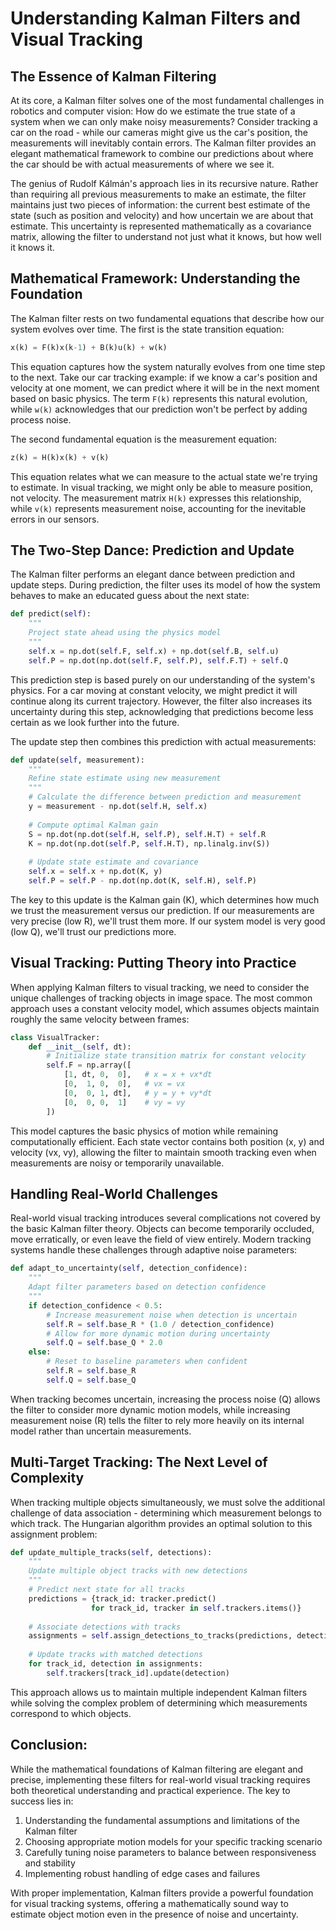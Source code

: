 # Understanding Kalman Filters and Visual Tracking

## The Essence of Kalman Filtering

At its core, a Kalman filter solves one of the most fundamental challenges in robotics and computer vision: How do we estimate the true state of a system when we can only make noisy measurements? Consider tracking a car on the road - while our cameras might give us the car's position, the measurements will inevitably contain errors. The Kalman filter provides an elegant mathematical framework to combine our predictions about where the car should be with actual measurements of where we see it.

The genius of Rudolf Kálmán's approach lies in its recursive nature. Rather than requiring all previous measurements to make an estimate, the filter maintains just two pieces of information: the current best estimate of the state (such as position and velocity) and how uncertain we are about that estimate. This uncertainty is represented mathematically as a covariance matrix, allowing the filter to understand not just what it knows, but how well it knows it.

## Mathematical Framework: Understanding the Foundation

The Kalman filter rests on two fundamental equations that describe how our system evolves over time. The first is the state transition equation:

```python
x(k) = F(k)x(k-1) + B(k)u(k) + w(k)
```

This equation captures how the system naturally evolves from one time step to the next. Take our car tracking example: if we know a car's position and velocity at one moment, we can predict where it will be in the next moment based on basic physics. The term `F(k)` represents this natural evolution, while `w(k)` acknowledges that our prediction won't be perfect by adding process noise.

The second fundamental equation is the measurement equation:

```python
z(k) = H(k)x(k) + v(k)
```

This equation relates what we can measure to the actual state we're trying to estimate. In visual tracking, we might only be able to measure position, not velocity. The measurement matrix `H(k)` expresses this relationship, while `v(k)` represents measurement noise, accounting for the inevitable errors in our sensors.

## The Two-Step Dance: Prediction and Update

The Kalman filter performs an elegant dance between prediction and update steps. During prediction, the filter uses its model of how the system behaves to make an educated guess about the next state:

```python
def predict(self):
    """
    Project state ahead using the physics model
    """
    self.x = np.dot(self.F, self.x) + np.dot(self.B, self.u)
    self.P = np.dot(np.dot(self.F, self.P), self.F.T) + self.Q
```

This prediction step is based purely on our understanding of the system's physics. For a car moving at constant velocity, we might predict it will continue along its current trajectory. However, the filter also increases its uncertainty during this step, acknowledging that predictions become less certain as we look further into the future.

The update step then combines this prediction with actual measurements:

```python
def update(self, measurement):
    """
    Refine state estimate using new measurement
    """
    # Calculate the difference between prediction and measurement
    y = measurement - np.dot(self.H, self.x)
    
    # Compute optimal Kalman gain
    S = np.dot(np.dot(self.H, self.P), self.H.T) + self.R
    K = np.dot(np.dot(self.P, self.H.T), np.linalg.inv(S))
    
    # Update state estimate and covariance
    self.x = self.x + np.dot(K, y)
    self.P = self.P - np.dot(np.dot(K, self.H), self.P)
```

The key to this update is the Kalman gain (K), which determines how much we trust the measurement versus our prediction. If our measurements are very precise (low R), we'll trust them more. If our system model is very good (low Q), we'll trust our predictions more.

## Visual Tracking: Putting Theory into Practice

When applying Kalman filters to visual tracking, we need to consider the unique challenges of tracking objects in image space. The most common approach uses a constant velocity model, which assumes objects maintain roughly the same velocity between frames:

```python
class VisualTracker:
    def __init__(self, dt):
        # Initialize state transition matrix for constant velocity
        self.F = np.array([
            [1, dt, 0,  0],   # x = x + vx*dt
            [0,  1, 0,  0],   # vx = vx
            [0,  0, 1, dt],   # y = y + vy*dt
            [0,  0, 0,  1]    # vy = vy
        ])
```

This model captures the basic physics of motion while remaining computationally efficient. Each state vector contains both position (x, y) and velocity (vx, vy), allowing the filter to maintain smooth tracking even when measurements are noisy or temporarily unavailable.

## Handling Real-World Challenges

Real-world visual tracking introduces several complications not covered by the basic Kalman filter theory. Objects can become temporarily occluded, move erratically, or even leave the field of view entirely. Modern tracking systems handle these challenges through adaptive noise parameters:

```python
def adapt_to_uncertainty(self, detection_confidence):
    """
    Adapt filter parameters based on detection confidence
    """
    if detection_confidence < 0.5:
        # Increase measurement noise when detection is uncertain
        self.R = self.base_R * (1.0 / detection_confidence)
        # Allow for more dynamic motion during uncertainty
        self.Q = self.base_Q * 2.0
    else:
        # Reset to baseline parameters when confident
        self.R = self.base_R
        self.Q = self.base_Q
```

When tracking becomes uncertain, increasing the process noise (Q) allows the filter to consider more dynamic motion models, while increasing measurement noise (R) tells the filter to rely more heavily on its internal model rather than uncertain measurements.

## Multi-Target Tracking: The Next Level of Complexity

When tracking multiple objects simultaneously, we must solve the additional challenge of data association - determining which measurement belongs to which track. The Hungarian algorithm provides an optimal solution to this assignment problem:

```python
def update_multiple_tracks(self, detections):
    """
    Update multiple object tracks with new detections
    """
    # Predict next state for all tracks
    predictions = {track_id: tracker.predict() 
                  for track_id, tracker in self.trackers.items()}
    
    # Associate detections with tracks
    assignments = self.assign_detections_to_tracks(predictions, detections)
    
    # Update tracks with matched detections
    for track_id, detection in assignments:
        self.trackers[track_id].update(detection)
```

This approach allows us to maintain multiple independent Kalman filters while solving the complex problem of determining which measurements correspond to which objects.

## Conclusion:

While the mathematical foundations of Kalman filtering are elegant and precise, implementing these filters for real-world visual tracking requires both theoretical understanding and practical experience. The key to success lies in:

1. Understanding the fundamental assumptions and limitations of the Kalman filter
2. Choosing appropriate motion models for your specific tracking scenario
3. Carefully tuning noise parameters to balance between responsiveness and stability
4. Implementing robust handling of edge cases and failures

With proper implementation, Kalman filters provide a powerful foundation for visual tracking systems, offering a mathematically sound way to estimate object motion even in the presence of noise and uncertainty.